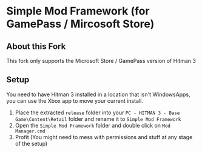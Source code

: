 # Simple Mod Framework (for GamePass / Mircosoft Store)
## About this Fork
This fork only supports the Microsoft Store / GamePass version of Hitman 3
## Setup
You need to have Hitman 3 installed in a location that isn't WindowsApps, you can use the Xbox app to move your current install.
1. Place the extracted `release` folder into your `PC - HITMAN 3 - Base Game\Content\Retail` folder and rename it to `Simple Mod Framework`
2. Open the `Simple Mod Framework` folder and double click on `Mod Manager.cmd`
3. Profit
(You might need to mess with permissions and stuff at any stage of the setup)